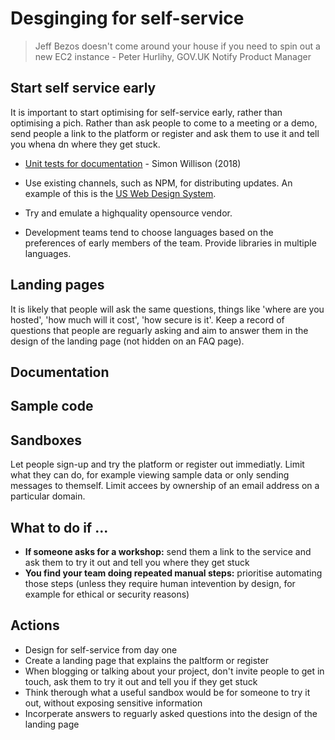 <!-- TITLE: Designing for self-service -->

# Desginging for self-service

> Jeff Bezos doesn't come around your house if you need to spin out a new EC2 instance - Peter Hurlihy, GOV.UK Notify Product Manager


## Start self service early

It is important to start optimising for self-service early, rather than optimising a pich. Rather than ask people to come to a meeting or a demo, send people a link to the platform or register and ask them to use it and tell you whena dn where they get stuck. 

* [Unit tests for documentation](https://simonwillison.net/2018/Jul/28/documentation-unit-tests/) - Simon Willison (2018)

* Use existing channels, such as NPM, for distributing updates. An example of this is the [US Web Design System](https://www.npmjs.com/package/uswds). 
* Try and emulate a highquality opensource vendor.
* Development teams tend to choose languages based on the preferences of early members of the team. Provide libraries in multiple languages.

## Landing pages

It is likely that people will ask the same questions, things like 'where are you hosted',  'how much will it cost', 'how secure is it'. Keep a record of questions that people are reguarly asking and aim to answer them in the design of the landing page (not hidden on an FAQ page).


## Documentation

## Sample code

## Sandboxes

Let people sign-up and try the platform or register out immediatly. Limit what they can do, for example viewing sample data or only sending messages to themself. Limit accees by ownership of an email address on a particular domain.

## What to do if ...

* **If someone asks for a workshop:** send them a link to the service and ask them to try it out and tell you where they get stuck
* **You find your team doing repeated manual steps:** prioritise automating those steps (unless they require human intevention by design, for example for ethical or security reasons)

## Actions

* Design for self-service from day one
* Create a landing page that explains the paltform or register
* When blogging or talking about your project, don't invite people to get in touch, ask them to try it out and tell you if they get stuck
* Think therough what a useful sandbox would be for someone to try it out, without exposing sensitive information
* Incorperate answers to reguarly asked questions into the design of the landing page